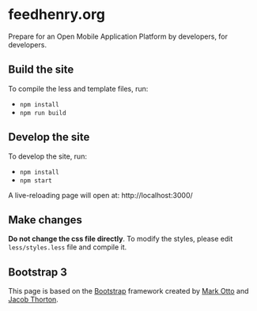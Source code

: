 # feedhenry.org

Prepare for an Open Mobile Application Platform by developers, for developers.

## Build the site

To compile the less and template files, run:

* `npm install`
* `npm run build`

## Develop the site

To develop the site, run:

* `npm install`
* `npm start`

A live-reloading page will open at: http://localhost:3000/


## Make changes

**Do not change the css file directly**. To modify the styles, please edit `less/styles.less` file and compile it.

## Bootstrap 3

This page is based on the [Bootstrap](http://getbootstrap.com/) framework created by [Mark Otto](https://twitter.com/mdo) and [Jacob Thorton](https://twitter.com/fat).
